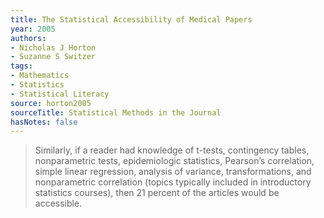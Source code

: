 ```yaml
---
title: The Statistical Accessibility of Medical Papers
year: 2005
authors:
- Nicholas J Horton
- Suzanne S Switzer
tags:
- Mathematics
- Statistics
- Statistical Literacy
source: horton2005
sourceTitle: Statistical Methods in the Journal
hasNotes: false
---
```


> Similarly, if a reader had knowledge of t-tests, contingency tables, nonparametric tests, epidemiologic statistics,
>   Pearson’s correlation, simple linear regression, analysis of variance, transformations,
> and nonparametric correlation (topics typically included in introductory statistics courses),
> then 21 percent of the articles would be accessible.
